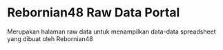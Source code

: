 # Rebornian48 Raw Data Portal

Merupakan halaman raw data untuk menampilkan data-data spreadsheet yang dibuat oleh Rebornian48
